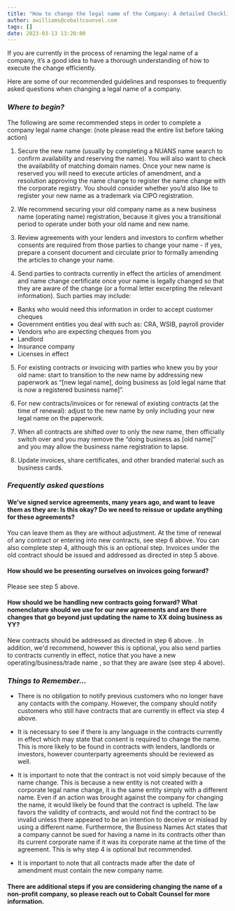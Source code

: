 ```yaml
---
title: "How to change the legal name of the Company: A detailed Checklist"
author: awilliams@cobaltcounsel.com
tags: []
date: 2023-03-13 13:20:00
---
```


If you are currently in the process of renaming the legal name of a company, it’s a good idea to have a thorough understanding of how to execute the change efficiently. 

Here are some of our recommended guidelines and responses to frequently asked questions when changing a legal name of a company.

### _Where to begin?_
The following are some recommended steps in order to complete a company legal name change: (note please read the entire list before taking action)

1. Secure the new name (usually by completing a NUANS name search to confirm availability and reserving the name). You will also want to check the availability of matching domain names. Once your new name is reserved you will need to execute articles of amendment, and a resolution approving the name change to register the name change with the corporate registry. You should consider whether you’d also like to register your new name as a trademark via CIPO registration.

1. We recommend securing your old company name as a new business name (operating name) registration, because it gives you a transitional period to operate under both your old name and new name.

1. Review agreements with your lenders and investors to confirm whether consents are required from those parties to change your name - if yes, prepare a consent document and circulate prior to formally amending the articles to change your name. 

1. Send parties to contracts currently in effect the articles of amendment and name change certificate once your name is legally changed so that they are aware of the change (or a formal letter excerpting the relevant information).  Such parties may include:

  - Banks who would need this information in order to accept customer cheques
  - Government entities you deal with such as:  CRA, WSIB, payroll provider
  - Vendors who are expecting cheques from you
  - Landlord
  - Insurance company
  - Licenses in effect 


5. For existing contracts or invoicing with parties who knew you by your old name: start to transition to the new name by addressing new paperwork as “[new legal name], doing business as [old legal name that is now a registered business name]”.

21. For new contracts/invoices or for renewal of existing  contracts (at the time of renewal): adjust to the new name by only including your new legal name on the paperwork.

6. When all contracts are shifted over to only the new name, then officially switch over and you may remove the “doing business as [old name]” and you may allow the business name registration to lapse.

7. Update invoices, share certificates, and other branded material such as business cards.

### _Frequently asked questions_

#### We’ve signed service agreements, many years ago, and want to leave them as they are: Is this okay? Do we need to reissue or update anything for these agreements? 

You can leave them as they are without adjustment. At the time of renewal of any contract or entering into new contracts, see step 6 above. You can also complete step 4, although this is an optional step. Invoices under the old contract should be issued and addressed as directed in step 5 above.

#### How should we be presenting ourselves on invoices going forward? 

Please see step 5 above. 

#### How should we be handling new contracts going forward? What nomenclature should we use for our new agreements and are there changes that go beyond just updating the name to XX doing business as YY? 

New contracts should be addressed as directed in step 6 above. . In addition, we'd recommend, however this is optional,  you also send parties to contracts currently in effect, notice that you have a new operating/business/trade name , so that they are aware (see step 4 above). 

### _Things to Remember…_

+ There is no obligation to notify previous customers who no longer have any contacts with the company. However, the company should notify customers who still have contracts that are currently in effect via step 4 above. 

+ It is necessary to see if there is any language in the contracts currently in effect which may state that consent is required to change the name. This is more likely to be found in contracts with lenders, landlords or investors, however counterparty agreements should be reviewed as well. 

+ It is important to note that the contract is not void simply because of the name change. This is because a new entity is not created with a corporate legal name change, it is the same entity simply with a different name. Even if an action was brought against the company for changing the name, it would likely be found that the contract is upheld. The law favors the validity of contracts, and would not find the contract to be invalid unless there appeared to be an intention to deceive or mislead by using a different name. Furthermore, the Business Names Act states that a company cannot be sued for having a name in its contracts other than its current corporate name if it was its corporate name at the time of the agreement. This is why step 4 is optional but recommended.



+ It is important to note that all contracts made after the date of amendment must contain the new company name.

#### There are additional steps if you are considering changing the name of a non-profit company, so please reach out to Cobalt Counsel for more   information. 
